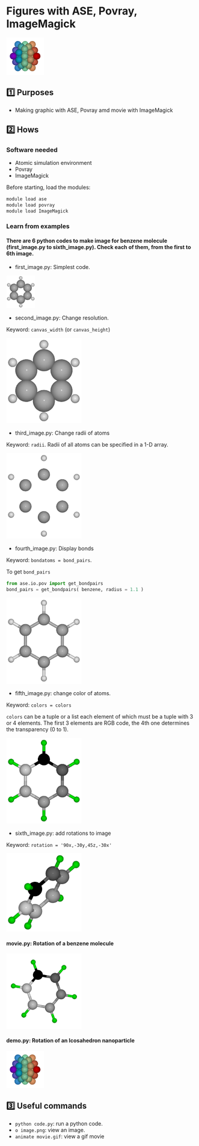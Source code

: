 # Figures with ASE, Povray, ImageMagick
![demo.py](ico.gif)
## :one: Purposes
- Making graphic with ASE, Povray amd movie with ImageMagick

## :two: Hows

### Software needed
- Atomic simulation environment
- Povray
- ImageMagick

Before starting, load the modules:
```
module load ase
module load povray
module load ImageMagick
```

### Learn from examples

#### There are 6 python codes to make image for benzene molecule (first_image.py to sixth_image.py). Check each of them, from the first to 6th image.
- first_image.py: Simplest code.

![first_image.py](first_image.png)

- second_image.py: Change resolution.

Keyword: `canvas_width` (or `canvas_height`)

![second_image.py](second_image.png)

- third_image.py: Change radii of atoms

Keyword: `radii`. Radii of all atoms can be specified in a 1-D array.

![third_image.py](third_image.png)

- fourth_image.py: Display bonds

Keyword: `bondatoms = bond_pairs`.

To get `bond_pairs`
```python
from ase.io.pov import get_bondpairs
bond_pairs = get_bondpairs( benzene, radius = 1.1 )
```
![fourth_image.py](fourth_image.png)

- fifth_image.py: change color of atoms.

Keyword: `colors = colors`

`colors` can be a tuple or a list each element of which must be a tuple with 3 or 4 elements. The first 3 elements are RGB code, the 4th one determines the transparency (0 to 1).

![fifth_image.py](fifth_image.png)

- sixth_image.py: add rotations to image

Keyword: `rotation = '90x,-30y,45z,-30x'`

![sixth_image.py](sixth_image.png)

#### movie.py: Rotation of a benzene molecule

![movie.py](movie.gif)

#### demo.py: Rotation of an Icosahedron nanoparticle

![demo.py](ico.gif)

## :three: Useful commands 

- `python code.py`: run a python code.
- `o image.png`: view an image.
- `animate movie.gif`: view a gif movie 
